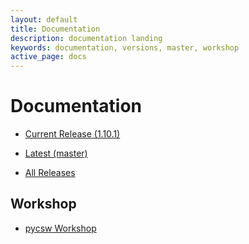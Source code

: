 ```yaml
---
layout: default
title: Documentation
description: documentation landing
keywords: documentation, versions, master, workshop
active_page: docs
---
```


# Documentation

* [Current Release (1.10.1)](http://docs.pycsw.org/en/1.10.1)
* [Latest (master)](http://docs.pycsw.org/en/latest)

* [All Releases](http://docs.pycsw.org)

Workshop
--------

* [pycsw Workshop](http://geopython.github.io/pycsw-workshop)

